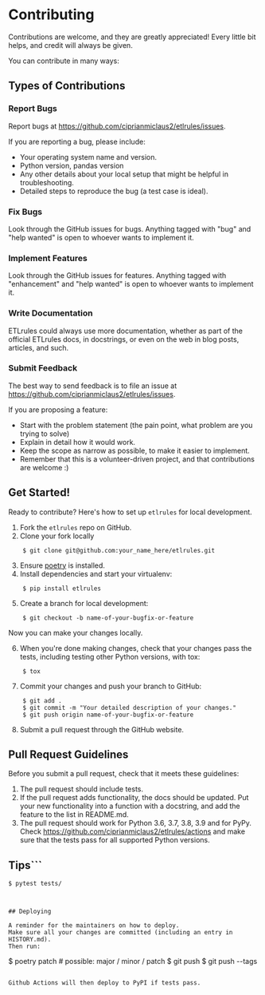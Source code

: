 # Contributing

Contributions are welcome, and they are greatly appreciated! Every little bit
helps, and credit will always be given.

You can contribute in many ways:

## Types of Contributions

### Report Bugs

Report bugs at https://github.com/ciprianmiclaus2/etlrules/issues.

If you are reporting a bug, please include:

* Your operating system name and version.
* Python version, pandas version
* Any other details about your local setup that might be helpful in troubleshooting.
* Detailed steps to reproduce the bug (a test case is ideal).

### Fix Bugs

Look through the GitHub issues for bugs. Anything tagged with "bug" and "help
wanted" is open to whoever wants to implement it.

### Implement Features

Look through the GitHub issues for features. Anything tagged with "enhancement"
and "help wanted" is open to whoever wants to implement it.

### Write Documentation

ETLrules could always use more documentation, whether as part of the
official ETLrules docs, in docstrings, or even on the web in blog posts,
articles, and such.

### Submit Feedback

The best way to send feedback is to file an issue at https://github.com/ciprianmiclaus2/etlrules/issues.

If you are proposing a feature:

* Start with the problem statement (the pain point, what problem are you trying to solve)
* Explain in detail how it would work.
* Keep the scope as narrow as possible, to make it easier to implement.
* Remember that this is a volunteer-driven project, and that contributions
  are welcome :)

## Get Started!

Ready to contribute? Here's how to set up `etlrules` for local development.

1. Fork the `etlrules` repo on GitHub.
2. Clone your fork locally

```
    $ git clone git@github.com:your_name_here/etlrules.git
```

3. Ensure [poetry](https://python-poetry.org/docs/) is installed.
4. Install dependencies and start your virtualenv:

```
    $ pip install etlrules
```

5. Create a branch for local development:

```
    $ git checkout -b name-of-your-bugfix-or-feature
```

   Now you can make your changes locally.

6. When you're done making changes, check that your changes pass the
   tests, including testing other Python versions, with tox:

```
    $ tox
```

7. Commit your changes and push your branch to GitHub:

```
    $ git add .
    $ git commit -m "Your detailed description of your changes."
    $ git push origin name-of-your-bugfix-or-feature
```

8. Submit a pull request through the GitHub website.

## Pull Request Guidelines

Before you submit a pull request, check that it meets these guidelines:

1. The pull request should include tests.
2. If the pull request adds functionality, the docs should be updated. Put
   your new functionality into a function with a docstring, and add the
   feature to the list in README.md.
3. The pull request should work for Python 3.6, 3.7, 3.8, 3.9 and for PyPy. Check
   https://github.com/ciprianmiclaus2/etlrules/actions
   and make sure that the tests pass for all supported Python versions.

## Tips```
    $ pytest tests/
```To run a the tests.


## Deploying

A reminder for the maintainers on how to deploy.
Make sure all your changes are committed (including an entry in HISTORY.md).
Then run:

```
$ poetry patch # possible: major / minor / patch
$ git push
$ git push --tags
```

Github Actions will then deploy to PyPI if tests pass.
